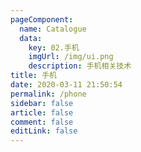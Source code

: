 ```yaml
---
pageComponent: 
  name: Catalogue
  data: 
    key: 02.手机
    imgUrl: /img/ui.png
    description: 手机相关技术
title: 手机
date: 2020-03-11 21:50:54
permalink: /phone
sidebar: false
article: false
comment: false
editLink: false
---
```


